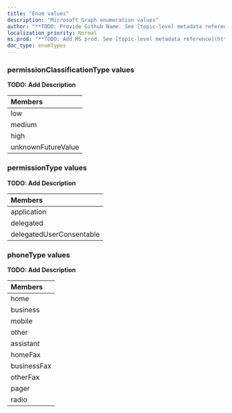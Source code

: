 ```yaml
---
title: "Enum values"
description: "Microsoft Graph enumeration values"
author: "**TODO: Provide Github Name. See [topic-level metadata reference](https://msgo.azurewebsites.net/add/document/guidelines/metadata.html#topic-level-metadata)**"
localization_priority: Normal
ms.prod: "**TODO: Add MS prod. See [topic-level metadata reference](https://msgo.azurewebsites.net/add/document/guidelines/metadata.html#topic-level-metadata)**"
doc_type: enumTypes
---
```


### permissionClassificationType values 

**TODO: Add Description**

|Members|
|:---|
|low|
|medium|
|high|
|unknownFutureValue|

### permissionType values 

**TODO: Add Description**

|Members|
|:---|
|application|
|delegated|
|delegatedUserConsentable|

### phoneType values 

**TODO: Add Description**

|Members|
|:---|
|home|
|business|
|mobile|
|other|
|assistant|
|homeFax|
|businessFax|
|otherFax|
|pager|
|radio|

